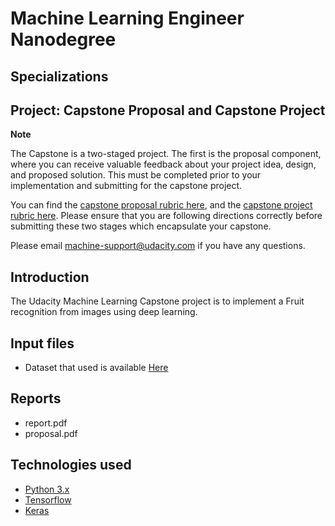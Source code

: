 # Machine Learning Engineer Nanodegree
## Specializations
## Project: Capstone Proposal and Capstone Project

**Note**

The Capstone is a two-staged project. The first is the proposal component, where you can receive valuable feedback about your project idea, design, and proposed solution. This must be completed prior to your implementation and submitting for the capstone project. 

You can find the [capstone proposal rubric here](https://review.udacity.com/#!/rubrics/410/view), and the [capstone project rubric here](https://review.udacity.com/#!/rubrics/108/view). Please ensure that you are following directions correctly before submitting these two stages which encapsulate your capstone.

Please email [machine-support@udacity.com](mailto:machine-support@udacity.com) if you have any questions.

## Introduction

The Udacity Machine Learning Capstone project is to implement a Fruit recognition from images using deep learning.

## Input files

- Dataset that used is available [Here](https://www.kaggle.com/moltean/fruits)

## Reports

- report.pdf
- proposal.pdf

## Technologies used

- [Python 3.x](https://www.python.org)
- [Tensorflow](https://www.tensorflow.org)
- [Keras](https://keras.io)

